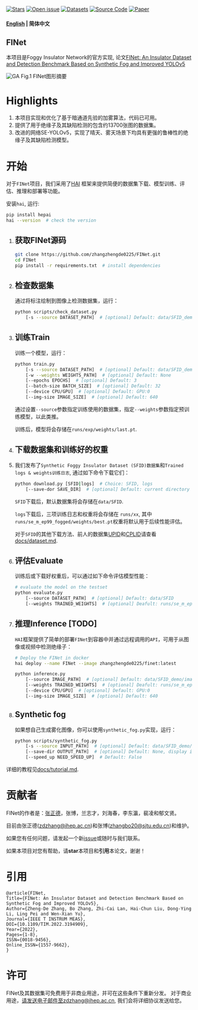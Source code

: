 [![Stars](https://img.shields.io/github/stars/zhangzhengde0225/FINet)](
https://github.com/zhangzhengde0225/FINet)
[![Open issue](https://img.shields.io/github/issues/zhangzhengde0225/FINet)](
https://github.com/zhangzhengde0225/FINet/issues)
[![Datasets](https://img.shields.io/static/v1?label=Download&message=datasets&color=green)](
https://github.com/zhangzhengde0225/FINet/blob/master/docs/datasets.md)
[![Source Code](https://img.shields.io/static/v1?label=Download&message=source_code&color=orange)](
https://github.com/zhangzhengde0225/FINet/archive/refs/heads/master.zip)
[![Paper](https://img.shields.io/static/v1?label=Read&message=paper&color=pink)](
https://doi.org/10.1109/TIM.2022.3194909)

#### [English](https://github.com/zhangzhengde0225/FINet) | 简体中文


## FINet
本项目是Foggy Insulator Network的官方实现, 论文[FINet: An Insulator Dataset and Detection Benchmark Based on Synthetic Fog and Improved YOLOv5](https://doi.org/10.1109/TIM.2022.3194909)

![GA](https://zhangzhengde0225.github.io/images/FINet_GA.png)
Fig.1 FINet图形摘要

[//]: # (Fig.1  复杂环境下绝缘子及其缺陷检测效果。（a）简单背景；（b）简单背景和薄雾；（c）浓雾带缺陷；（d）天空背景；（e）不同尺度；（f）竖的绝缘子+中雾；（g）被截绝缘子；（h）模糊图像；（d）浓雾无缺陷)

# Highlights

1. 本项目实现和优化了基于暗通道先验的加雾算法，代码已可用。
2. 提供了用于绝缘子及其缺陷检测的包含约13700张图的数据集。
3. 改进的网络SE-YOLOv5，实现了晴天、雾天场景下均具有更强的鲁棒性的绝缘子及其缺陷检测模型。

# 开始

对于`FINet`项目，我们采用了[HAI](https://code.ihep.ac.cn/zdzhang/hai) 框架来提供简便的数据集下载、模型训练、评估、推理和部署等功能。

安装`hai`, 运行:

```bash
pip install hepai
hai --version  # check the version
```


1. ## 获取FINet源码
    ```bash
    git clone https://github.com/zhangzhengde0225/FINet.git
    cd FINet
    pip install -r requirements.txt  # install dependencies
    ```

2. ## 检查数据集

    通过将标注绘制到图像上检测数据集，运行：
    ```bash
    python scripts/check_dataset.py
        [-s --source DATASET_PATH]  # [optional] Default: data/SFID_demo
    ```

3. ## 训练Train
    训练一个模型，运行：
    ```bash
    python train.py
        [-s --source DATASET_PATH]  # [optional] Default: data/SFID_demo
        [-w --weights WEIGHTS_PATH]  # [optional] Default: None
        [--epochs EPOCHS]  # [optional] Default: 3
        [--batch-size BATCH_SIZE]  # [optional] Default: 32
        [--device CPU/GPU]  # [optional] Default: GPU:0
        [--img-size IMAGE_SIZE]  # [optional] Default: 640
    ```
    通过设置`--source`参数指定训练使用的数据集，指定`--weights`参数指定预训练模型，以此类推。

    训练后，模型将会存储在`runs/exp/weights/last.pt`.

4. ## 下载数据集和训练好的权重
5. 
    我们发布了`Synthetic Foggy Insulator Dataset (SFID)数据集`和`Trained logs & weights训练日志`, 通过如下命令下载它们：
    ```bash
    python download.py [SFID|logs]  # Choice: SFID, logs
        [--save-dor SAVE_DIR]  # [optional] Default: current directory
    ```
    `SFID`下载后，默认数据集将会存储在`data/SFID`.
    
    `logs`下载后，三项训练日志和权重将会存储在 `runs/xx`, 其中`runs/se_m_ep99_fogged/weights/best.pt`权重将默认用于后续性能评估。

    对于`SFID`的其他下载方法、前人的数据集[UPID](https://github.com/heitorcfelix/public-insulator-datasets)和[CPLID](https://github.com/InsulatorData/InsulatorDataSet)请查看[docs/dataset.md](https://github.com/zhangzhengde0225/FINet/blob/master/docs/datasets.md).


6. ## 评估Evaluate
    
    训练后或下载好权重后，可以通过如下命令评估模型性能：
    ```bash
    # evaluate the model on the testset
    python evaluate.py
        [--source DATASET_PATH]  # [optional] Default: data/SFID
        [--weights TRAINED_WEIGHTS]  # [optional] Deafult: runs/se_m_ep99_fogged/weights/best.pt
    ```

7. ## 推理Inference [TODO]
   
   `HAI`框架提供了简单的部署`FINet`到容器中并通过远程调用的`API`，可用于从图像或视频中检测绝缘子：
    ```bash
    # Deploy the FINet in docker
    hai deploy --name FINet --image zhangzhengde0225/finet:latest

    python inference.py 
        [--source IMAGE_PATH]  # [optional] Default: data/SFID_demo/images/test/00400.jpg
        [--weights TRAINED_WEIGHTS]  # [optional] Deafult: runs/se_m_ep99_fogged/weights/best.pt
        [--device CPU/GPU]  # [optional] Default: GPU:0
        [--img-size IMAGE_SIZE]  # [optional] Default: 640
    ```

8. ## Synthetic fog

    如果想自己生成雾化图像，你可以使用`synthetic_fog.py`实现，运行：
    ```bash
    python scripts/synthetic_fog.py
        [-s --source INPUT_PATH]  # [optional] Default: data/SFID_demo/images/train/001040.jpg
        [--save-dir OUTPUT_PATH]  # [optional] Default: None, display it
        [--speed_up NEED_SPEED_UP]  # Default: False
    ```

详细的教程见[docs/tutorial.md](https://github.com/zhangzhengde0225/FINet/blob/master/docs/tutorial.md).


# 贡献者

FINet的作者是：[张正德]((https://zhangzhengde0225.github.io))，张博，兰志才，刘海春，李东瀛，裴凌和郁文贤。

目前由张正德(zdzhang@ihep.ac.cn)和张博(zhangbo20@sjtu.edu.cn)和维护。

如果您有任何问题，请发起一个新[issue](https://github.com/zhangzhengde0225/FINet/issues)或随时与我们联系。

如果本项目对您有帮助，请**star**本项目和**引用**本论文，谢谢！

# 引用
```
@article{FINet,
Title={FINet: An Insulator Dataset and Detection Benchmark Based on Synthetic Fog and Improved YOLOv5},
Author={Zheng-De Zhang, Bo Zhang, Zhi-Cai Lan, Hai-Chun Liu, Dong-Ying Li, Ling Pei and Wen-Xian Yu},
Journal={IEEE T INSTRUM MEAS},
DOI={10.1109/TIM.2022.3194909},
Year={2022},
Pages={1-8},
ISSN={0018-9456},
Online_ISSN={1557-9662},
}
```

# 许可
FINet及其数据集可免费用于非商业用途，并可在这些条件下重新分发。
对于商业用途，请发送电子邮件至zdzhang@ihep.ac.cn, 我们会将详细协议发送给您。

